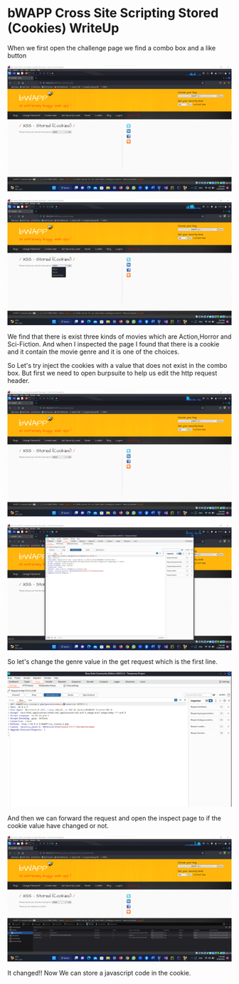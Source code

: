 # bWAPP Cross Site Scripting Stored (Cookies) WriteUp

When we first open the challenge page we find a combo box and a like button

![alt text](https://github.com/nody77/CTFs-Writeups/blob/1c85445bdfe6d4b41277ee0266c4fb39c6cca514/Screenshot%202023-03-29%20190805.png)

![alt text](https://github.com/nody77/CTFs-Writeups/blob/1c85445bdfe6d4b41277ee0266c4fb39c6cca514/Screenshot%202023-03-29%20190857.png)

We find that there is exist three kinds of movies which are Action,Horror and Sci-Fiction.
And when I inspected the page I found that there is a cookie and it contain the movie genre and it is one of the choices.

So Let's try inject the cookies with a value that does not exist in the combo box.
But first we need to open burpsuite to help us edit the http request header.

![alt text](https://github.com/nody77/CTFs-Writeups/blob/1c85445bdfe6d4b41277ee0266c4fb39c6cca514/Screenshot%202023-03-29%20190907.png)

![alt text](https://github.com/nody77/CTFs-Writeups/blob/1c85445bdfe6d4b41277ee0266c4fb39c6cca514/Screenshot%202023-03-29%20190913.png)

So let's change the genre value in the get request which is the first line.

![alt text](https://github.com/nody77/CTFs-Writeups/blob/8525c025610cfbc99419275230eaeb5f0cbf2c56/Screenshot%202023-03-29%20190958.png)

And then we can forward the request and open the inspect page to if the cookie value have changed or not.

![alt text](https://github.com/nody77/CTFs-Writeups/blob/8525c025610cfbc99419275230eaeb5f0cbf2c56/Screenshot%202023-03-29%20191026.png)

It changed!!
Now We can store a javascript code in the cookie.